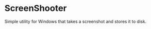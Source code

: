 ScreenShooter
=============

Simple utility for Windows that takes a screenshot and stores it to disk.